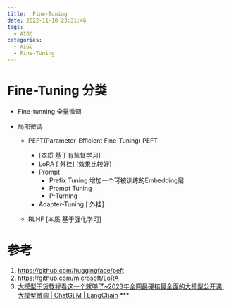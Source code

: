 ```yaml
---
title:  Fine-Tuning
date: 2022-11-18 23:31:46
tags:
  - AIGC
categories:
  - AIGC  
  - Fine-Tuning
---
```


<p></p>
<!-- more -->

# Fine-Tuning 分类
+ Fine-tunning
  全量微调

+ 局部微调
  + PEFT(Parameter-Efficient Fine-Tuning)  PEFT
    + [本质   基于有监督学习]
    + LoRA [ 外挂] [效果比较好]
    + Prompt
      + Prefix Tuning
        增加一个可被训练的Embedding层
      + Prompt Tuning
      + P-Turning
    + Adapter-Tuning [ 外挂]
    
  + RLHF
    [本质  基于强化学习]
    
    
# 参考
1. https://github.com/huggingface/peft
2. https://github.com/microsoft/LoRA
3. [大模型干货教程看这一个就够了~2023年全网最硬核最全面的大模型公开课|大模型微调 | ChatGLM | LangChain](https://www.bilibili.com/video/BV1t8411D7v4?p=8) ***
